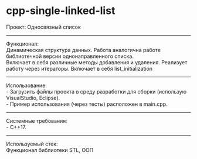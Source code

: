 # cpp-single-linked-list

Проект: Односвязный список
<hr>
Функционал:<br>
Динамическая структура данных. Работа аналогична работе библиотечной версии однонаправленного списка.<br>
Включает в себя различные методы добавления и удаления. Реализует работу через итераторы. Включает в себя list_initialization
<hr>
Использование:<br>
- Загрузить файлы проекта в среду разработки для сборки (использую VisualStudio, Eclipse).<br>
- Пример использования (через тесты) расположен в main.cpp.
<hr>
Системные требования:<br>
- C++17.
<hr>
Используемый стек:<br>
Функционал библиотеки STL, ООП

